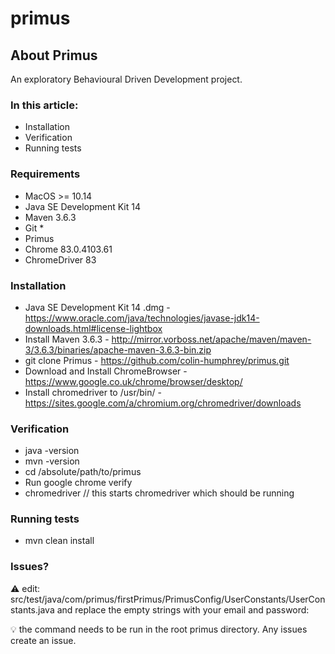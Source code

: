 # primus

## About Primus

An exploratory Behavioural Driven Development project.

### In this article:

* Installation
* Verification
* Running tests

### Requirements

* MacOS >= 10.14
* Java SE Development Kit 14
* Maven 3.6.3
* Git *
* Primus
* Chrome 83.0.4103.61
* ChromeDriver 83

### Installation

* Java SE Development Kit 14 .dmg - https://www.oracle.com/java/technologies/javase-jdk14-downloads.html#license-lightbox
* Install Maven 3.6.3 - http://mirror.vorboss.net/apache/maven/maven-3/3.6.3/binaries/apache-maven-3.6.3-bin.zip
* git clone Primus - https://github.com/colin-humphrey/primus.git
* Download and Install ChromeBrowser -  https://www.google.co.uk/chrome/browser/desktop/
* Install chromedriver to /usr/bin/ - https://sites.google.com/a/chromium.org/chromedriver/downloads

### Verification
* java -version
* mvn -version
* cd /absolute/path/to/primus
* Run google chrome verify
* chromedriver // this starts chromedriver which should be running

### Running tests
* mvn clean install

### Issues?
⚠ edit: src/test/java/com/primus/firstPrimus/PrimusConfig/UserConstants/UserConstants.java and replace the empty strings with your email and password:

💡 the command needs to be run in the root primus directory.  Any issues create an issue.
